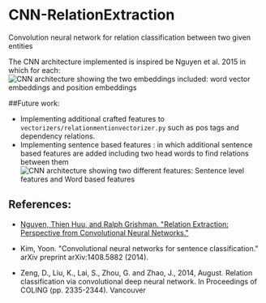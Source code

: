 # CNN-RelationExtraction
Convolution neural network for relation classification between two given entities

 The CNN architecture implemented is inspired be Nguyen et al. 2015 in which for each: 
![CNN architecture showing the two embeddings included: word vector embeddings and position embeddings](http://i.imgur.com/4B19ERa.png)

##Future work: 

- Implementing additional crafted features to `vectorizers/relationmentionvectorizer.py` such as pos tags and dependency relations. 
- Implementing sentence based features : in which additional sentence based features are added including two head words to find relations between them  
 ![CNN architecture showing two different features: Sentence level features and Word based features](http://i.imgur.com/IoDFAPz.png?1)

## References: 

- [Nguyen, Thien Huu, and Ralph Grishman. "Relation Extraction: Perspective from Convolutional Neural Networks."](http://www.cs.nyu.edu/~thien/pubs/vector15.pdf)

- Kim, Yoon. "Convolutional neural networks for sentence classification." arXiv preprint arXiv:1408.5882 (2014).
- Zeng, D., Liu, K., Lai, S., Zhou, G. and Zhao, J., 2014, August. Relation classification via convolutional deep neural network. In Proceedings of COLING (pp. 2335-2344).
Vancouver	



